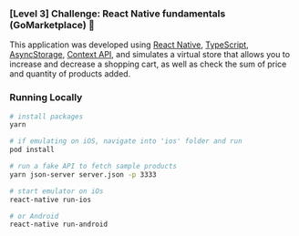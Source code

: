 ### [Level 3] Challenge: React Native fundamentals (GoMarketplace) :rocket:
This application was developed using [React Native](https://reactnative.dev/), [TypeScript](https://www.typescriptlang.org/), [AsyncStorage](https://github.com/react-native-community/async-storage), [Context API](https://pt-br.reactjs.org/docs/context.html), and simulates a virtual store that allows you to increase and decrease a shopping cart, as well as check the sum of price and quantity of products added.

### Running Locally

```sh
# install packages
yarn

# if emulating on iOS, navigate into 'ios' folder and run
pod install

# run a fake API to fetch sample products
yarn json-server server.json -p 3333

# start emulator on iOs
react-native run-ios

# or Android
react-native run-android
```
